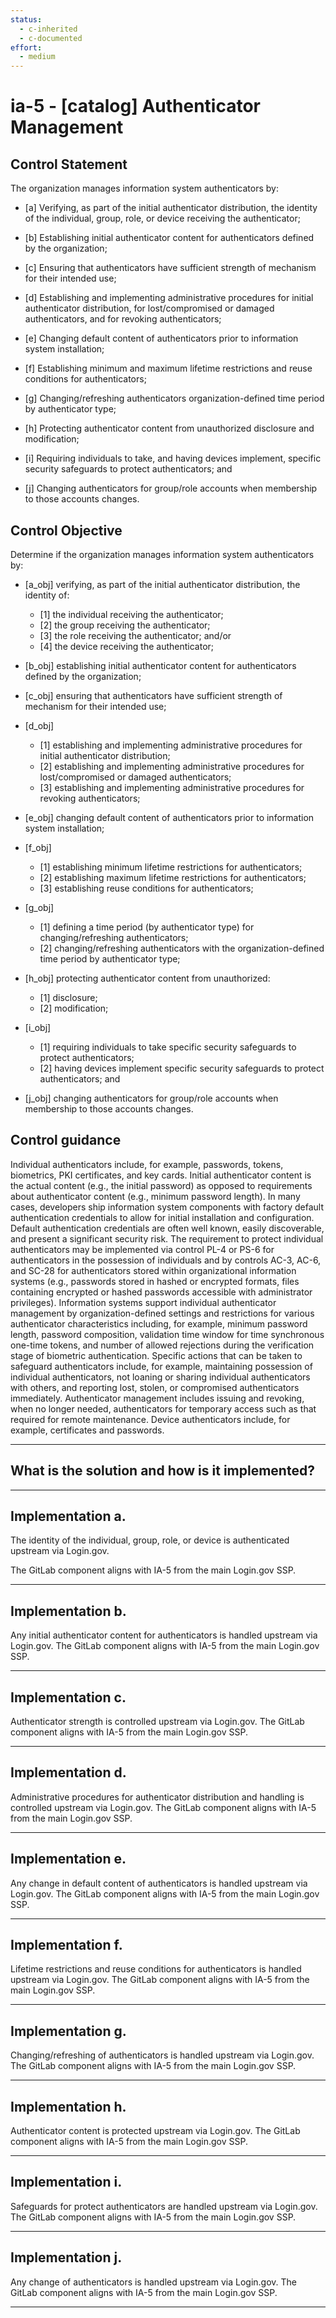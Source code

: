 ```yaml
---
status:
  - c-inherited
  - c-documented
effort:
  - medium
---
```


# ia-5 - \[catalog\] Authenticator Management

## Control Statement

The organization manages information system authenticators by:

- \[a\] Verifying, as part of the initial authenticator distribution, the identity of the individual, group, role, or device receiving the authenticator;

- \[b\] Establishing initial authenticator content for authenticators defined by the organization;

- \[c\] Ensuring that authenticators have sufficient strength of mechanism for their intended use;

- \[d\] Establishing and implementing administrative procedures for initial authenticator distribution, for lost/compromised or damaged authenticators, and for revoking authenticators;

- \[e\] Changing default content of authenticators prior to information system installation;

- \[f\] Establishing minimum and maximum lifetime restrictions and reuse conditions for authenticators;

- \[g\] Changing/refreshing authenticators organization-defined time period by authenticator type;

- \[h\] Protecting authenticator content from unauthorized disclosure and modification;

- \[i\] Requiring individuals to take, and having devices implement, specific security safeguards to protect authenticators; and

- \[j\] Changing authenticators for group/role accounts when membership to those accounts changes.

## Control Objective

Determine if the organization manages information system authenticators by:

- \[a_obj\] verifying, as part of the initial authenticator distribution, the identity of:

  - \[1\] the individual receiving the authenticator;
  - \[2\] the group receiving the authenticator;
  - \[3\] the role receiving the authenticator; and/or
  - \[4\] the device receiving the authenticator;

- \[b_obj\] establishing initial authenticator content for authenticators defined by the organization;

- \[c_obj\] ensuring that authenticators have sufficient strength of mechanism for their intended use;

- \[d_obj\]

  - \[1\] establishing and implementing administrative procedures for initial authenticator distribution;
  - \[2\] establishing and implementing administrative procedures for lost/compromised or damaged authenticators;
  - \[3\] establishing and implementing administrative procedures for revoking authenticators;

- \[e_obj\] changing default content of authenticators prior to information system installation;

- \[f_obj\]

  - \[1\] establishing minimum lifetime restrictions for authenticators;
  - \[2\] establishing maximum lifetime restrictions for authenticators;
  - \[3\] establishing reuse conditions for authenticators;

- \[g_obj\]

  - \[1\] defining a time period (by authenticator type) for changing/refreshing authenticators;
  - \[2\] changing/refreshing authenticators with the organization-defined time period by authenticator type;

- \[h_obj\] protecting authenticator content from unauthorized:

  - \[1\] disclosure;
  - \[2\] modification;

- \[i_obj\]

  - \[1\] requiring individuals to take specific security safeguards to protect authenticators;
  - \[2\] having devices implement specific security safeguards to protect authenticators; and

- \[j_obj\] changing authenticators for group/role accounts when membership to those accounts changes.

## Control guidance

Individual authenticators include, for example, passwords, tokens, biometrics, PKI certificates, and key cards. Initial authenticator content is the actual content (e.g., the initial password) as opposed to requirements about authenticator content (e.g., minimum password length). In many cases, developers ship information system components with factory default authentication credentials to allow for initial installation and configuration. Default authentication credentials are often well known, easily discoverable, and present a significant security risk. The requirement to protect individual authenticators may be implemented via control PL-4 or PS-6 for authenticators in the possession of individuals and by controls AC-3, AC-6, and SC-28 for authenticators stored within organizational information systems (e.g., passwords stored in hashed or encrypted formats, files containing encrypted or hashed passwords accessible with administrator privileges). Information systems support individual authenticator management by organization-defined settings and restrictions for various authenticator characteristics including, for example, minimum password length, password composition, validation time window for time synchronous one-time tokens, and number of allowed rejections during the verification stage of biometric authentication. Specific actions that can be taken to safeguard authenticators include, for example, maintaining possession of individual authenticators, not loaning or sharing individual authenticators with others, and reporting lost, stolen, or compromised authenticators immediately. Authenticator management includes issuing and revoking, when no longer needed, authenticators for temporary access such as that required for remote maintenance. Device authenticators include, for example, certificates and passwords.

______________________________________________________________________

## What is the solution and how is it implemented?

<!-- Please leave this section blank and enter implementation details in the parts below. -->

______________________________________________________________________

## Implementation a.

The identity of the individual, group, role, or device is authenticated upstream via Login.gov. 

The GitLab component aligns with IA-5 from the main Login.gov SSP.

______________________________________________________________________

## Implementation b.

Any initial authenticator content for authenticators is handled upstream via Login.gov. 
The GitLab component aligns with IA-5 from the main Login.gov SSP.

______________________________________________________________________

## Implementation c.

Authenticator strength is controlled upstream via Login.gov. 
The GitLab component aligns with IA-5 from the main Login.gov SSP.

______________________________________________________________________

## Implementation d.

Administrative procedures for authenticator distribution and handling is controlled upstream via Login.gov. 
The GitLab component aligns with IA-5 from the main Login.gov SSP.

______________________________________________________________________

## Implementation e.

Any change in default content of authenticators is handled upstream via Login.gov. 
The GitLab component aligns with IA-5 from the main Login.gov SSP.

______________________________________________________________________

## Implementation f.

Lifetime restrictions and reuse conditions for authenticators is handled upstream via Login.gov. 
The GitLab component aligns with IA-5 from the main Login.gov SSP.

______________________________________________________________________

## Implementation g.

Changing/refreshing of authenticators is handled upstream via Login.gov. 
The GitLab component aligns with IA-5 from the main Login.gov SSP.

______________________________________________________________________

## Implementation h.

Authenticator content is protected upstream via Login.gov. 
The GitLab component aligns with IA-5 from the main Login.gov SSP.

______________________________________________________________________

## Implementation i.

Safeguards for protect authenticators are handled upstream via Login.gov. 
The GitLab component aligns with IA-5 from the main Login.gov SSP.

______________________________________________________________________

## Implementation j.

Any change of authenticators is handled upstream via Login.gov. 
The GitLab component aligns with IA-5 from the main Login.gov SSP.

______________________________________________________________________
